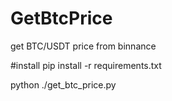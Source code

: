 # GetBtcPrice
get BTC/USDT price from binnance


#install
pip install -r requirements.txt

python ./get_btc_price.py

